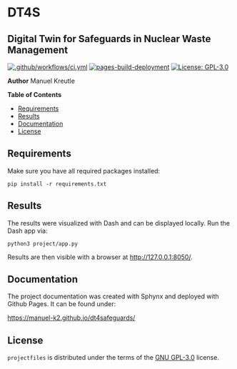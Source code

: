 # DT4S
## Digital Twin for Safeguards in Nuclear Waste Management

[![.github/workflows/ci.yml](https://github.com/manuel-k2/projectfiles/actions/workflows/ci.yml/badge.svg)](https://github.com/manuel-k2/projectfiles/actions/workflows/ci.yml) [![pages-build-deployment](https://github.com/manuel-k2/projectfiles/actions/workflows/pages/pages-build-deployment/badge.svg)](https://github.com/manuel-k2/projectfiles/actions/workflows/pages/pages-build-deployment) [![License: GPL-3.0](https://img.shields.io/badge/License-GPL3.0-yellow.svg)](https://duckduckgo.com/?t=ftsa&q=GNU+General+Public+License+v3.0)


**Author**
Manuel Kreutle

**Table of Contents**

- [Requirements](#requirements)
- [Results](#results)
- [Documentation](#documentation)
- [License](#license)

## Requirements

Make sure you have all required packages installed:

`pip install -r requirements.txt`

## Results

The results were visualized with Dash and can be displayed locally. Run the Dash app via:

`python3 project/app.py`

Results are then visible with a browser at http://127.0.0.1:8050/.

## Documentation

The project documentation was created with Sphynx and deployed with Github Pages. It can be found under:

https://manuel-k2.github.io/dt4safeguards/

## License

`projectfiles` is distributed under the terms of the [GNU GPL-3.0](https://duckduckgo.com/?t=ftsa&q=GNU+General+Public+License+v3.0) license.
